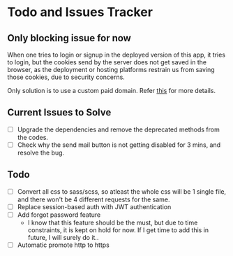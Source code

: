 # Todo and Issues Tracker

## Only blocking issue for now

When one tries to login or signup in the deployed version of this app, it tries to login, but the cookies send by the server does not get saved in the browser, as the deployment or hosting platforms restrain us from saving those cookies, due to security concerns.

Only solution is to use a custom paid domain. Refer [this](https://devcenter.heroku.com/articles/cookies-and-herokuapp-com) for more details.

## Current Issues to Solve

- [ ] Upgrade the dependencies and remove the deprecated methods from the codes.
- [ ] Check why the send mail button is not getting disabled for 3 mins, and resolve the bug.

## Todo

- [ ] Convert all css to sass/scss, so atleast the whole css will be 1 single file, and there won't be 4 different requests for the same.
- [ ] Replace session-based auth with JWT authentication
- [ ] Add forgot password feature
  - I know that this feature should be the must, but due to time constraints, it is kept on hold for now. If I get time to add this in future, I will surely do it..
- [ ] Automatic promote http to https
